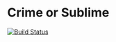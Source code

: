 # Crime or Sublime
[![Build Status](https://travis-ci.org/0x4d464d48/crime-or-sublime.svg?branch=configuration-experiment)](https://travis-ci.org/0x4d464d48/crime-or-sublime)